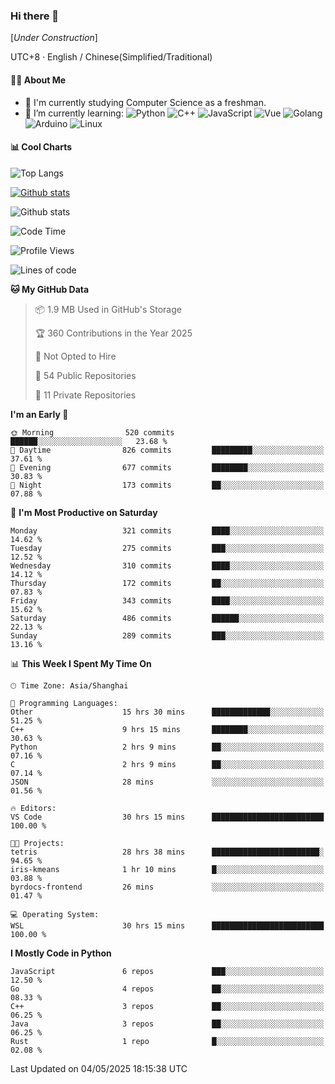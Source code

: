 ### Hi there 👋

\[*Under Construction*\]

UTC+8 · English / Chinese(Simplified/Traditional)

<!--
**NoNormalCreeper/NoNormalCreeper** is a ✨ _special_ ✨ repository because its `README.md` (this file) appears on your GitHub profile.

Here are some ideas to get you started:

- 🔭 I’m currently working on ...
- 🌱 I’m currently learning ...
- 👯 I’m looking to collaborate on ...
- 🤔 I’m looking for help with ...
- 💬 Ask me about ...
- 📫 How to reach me: ...
- 😄 Pronouns: ...
- ⚡ Fun fact: ...
-->

#### 👩‍💻 About Me

- 🏫 I'm currently studying Computer Science as a freshman.
- 🌱 I’m currently learning: 
![Python](https://img.shields.io/badge/-Python-blue?style=flat-square&logo=Python&logoColor=fff)
![C++](https://img.shields.io/badge/-C%2B%2B-00599C?style=flat-square&logo=C%2B%2B&logoColor=fff)
![JavaScript](https://img.shields.io/badge/-JavaScript-ffca18?style=flat-square&logo=JavaScript&logoColor=fff)
![Vue](https://img.shields.io/badge/-Vue-4FC08D?style=flat-square&logo=Vue.js&logoColor=fff)
![Golang](https://img.shields.io/badge/-Go-007d9c?style=flat-square&logo=Go&logoColor=fff)
![Arduino](https://img.shields.io/badge/-Arduino-00979D?style=flat-square&logo=Arduino&logoColor=fff)
![Linux](https://img.shields.io/badge/-Linux-FCC624?style=flat-square&logo=Linux&logoColor=fff)

#### 📊 Cool Charts

![Top Langs](https://readme-stats-zeta-six.vercel.app/api/top-langs/?username=NoNormalCreeper&layout=compact)

[![Github stats](https://readme-stats-zeta-six.vercel.app/api?username=NoNormalCreeper&show=reviews,discussions_started,discussions_answered,prs_merged,prs_merged_percentage)](https://github.com/anuraghazra/github-readme-stats)

![Github stats](https://github-profile-trophy.vercel.app/?username=NoNormalCreeper)


<!--START_SECTION:waka-->
![Code Time](http://img.shields.io/badge/Code%20Time-454%20hrs%2045%20mins-blue)

![Profile Views](http://img.shields.io/badge/Profile%20Views-0-blue)

![Lines of code](https://img.shields.io/badge/From%20Hello%20World%20I%27ve%20Written-3.0%20million%20lines%20of%20code-blue)

**🐱 My GitHub Data** 

> 📦 1.9 MB Used in GitHub's Storage 
 > 
> 🏆 360 Contributions in the Year 2025
 > 
> 🚫 Not Opted to Hire
 > 
> 📜 54 Public Repositories 
 > 
> 🔑 11 Private Repositories 
 > 
**I'm an Early 🐤** 

```text
🌞 Morning                520 commits         ██████░░░░░░░░░░░░░░░░░░░   23.68 % 
🌆 Daytime                826 commits         █████████░░░░░░░░░░░░░░░░   37.61 % 
🌃 Evening                677 commits         ████████░░░░░░░░░░░░░░░░░   30.83 % 
🌙 Night                  173 commits         ██░░░░░░░░░░░░░░░░░░░░░░░   07.88 % 
```
📅 **I'm Most Productive on Saturday** 

```text
Monday                   321 commits         ████░░░░░░░░░░░░░░░░░░░░░   14.62 % 
Tuesday                  275 commits         ███░░░░░░░░░░░░░░░░░░░░░░   12.52 % 
Wednesday                310 commits         ████░░░░░░░░░░░░░░░░░░░░░   14.12 % 
Thursday                 172 commits         ██░░░░░░░░░░░░░░░░░░░░░░░   07.83 % 
Friday                   343 commits         ████░░░░░░░░░░░░░░░░░░░░░   15.62 % 
Saturday                 486 commits         ██████░░░░░░░░░░░░░░░░░░░   22.13 % 
Sunday                   289 commits         ███░░░░░░░░░░░░░░░░░░░░░░   13.16 % 
```


📊 **This Week I Spent My Time On** 

```text
🕑︎ Time Zone: Asia/Shanghai

💬 Programming Languages: 
Other                    15 hrs 30 mins      █████████████░░░░░░░░░░░░   51.25 % 
C++                      9 hrs 15 mins       ████████░░░░░░░░░░░░░░░░░   30.63 % 
Python                   2 hrs 9 mins        ██░░░░░░░░░░░░░░░░░░░░░░░   07.16 % 
C                        2 hrs 9 mins        ██░░░░░░░░░░░░░░░░░░░░░░░   07.14 % 
JSON                     28 mins             ░░░░░░░░░░░░░░░░░░░░░░░░░   01.56 % 

🔥 Editors: 
VS Code                  30 hrs 15 mins      █████████████████████████   100.00 % 

🐱‍💻 Projects: 
tetris                   28 hrs 38 mins      ████████████████████████░   94.65 % 
iris-kmeans              1 hr 10 mins        █░░░░░░░░░░░░░░░░░░░░░░░░   03.88 % 
byrdocs-frontend         26 mins             ░░░░░░░░░░░░░░░░░░░░░░░░░   01.47 % 

💻 Operating System: 
WSL                      30 hrs 15 mins      █████████████████████████   100.00 % 
```

**I Mostly Code in Python** 

```text
JavaScript               6 repos             ███░░░░░░░░░░░░░░░░░░░░░░   12.50 % 
Go                       4 repos             ██░░░░░░░░░░░░░░░░░░░░░░░   08.33 % 
C++                      3 repos             ██░░░░░░░░░░░░░░░░░░░░░░░   06.25 % 
Java                     3 repos             ██░░░░░░░░░░░░░░░░░░░░░░░   06.25 % 
Rust                     1 repo              █░░░░░░░░░░░░░░░░░░░░░░░░   02.08 % 
```




 Last Updated on 04/05/2025 18:15:38 UTC
<!--END_SECTION:waka-->

